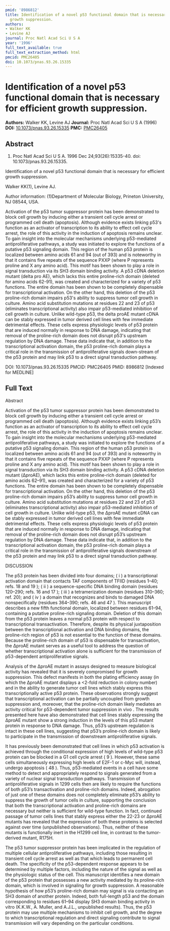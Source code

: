 ```yaml
---
pmid: '8986812'
title: Identification of a novel p53 functional domain that is necessary for efficient
  growth suppression.
authors:
- Walker KK
- Levine AJ
journal: Proc Natl Acad Sci U S A
year: '1996'
full_text_available: true
full_text_extraction_method: html
pmcid: PMC26405
doi: 10.1073/pnas.93.26.15335
---
```


# Identification of a novel p53 functional domain that is necessary for efficient growth suppression.
**Authors:** Walker KK, Levine AJ
**Journal:** Proc Natl Acad Sci U S A (1996)
**DOI:** [10.1073/pnas.93.26.15335](https://doi.org/10.1073/pnas.93.26.15335)
**PMC:** [PMC26405](https://www.ncbi.nlm.nih.gov/pmc/articles/PMC26405/)

## Abstract

1. Proc Natl Acad Sci U S A. 1996 Dec 24;93(26):15335-40. doi: 
10.1073/pnas.93.26.15335.

Identification of a novel p53 functional domain that is necessary for efficient 
growth suppression.

Walker KK(1), Levine AJ.

Author information:
(1)Department of Molecular Biology, Prineton University, NJ 08544, USA.

Activation of the p53 tumor suppressor protein has been demonstrated to block 
cell growth by inducing either a transient cell cycle arrest or programmed cell 
death (apoptosis). Although evidence exists linking p53's function as an 
activator of transcription to its ability to effect cell cycle arrest, the role 
of this activity in the induction of apoptosis remains unclear. To gain insight 
into the molecular mechanisms underlying p53-mediated antiproliferative 
pathways, a study was initiated to explore the functions of a putative p53 
signaling domain. This region of the human p53 protein is localized between 
amino acids 61 and 94 (out of 393) and is noteworthy in that it contains five 
repeats of the sequence PXXP (where P represents proline and X any amino acid). 
This motif has been shown to play a role in signal transduction via its SH3 
domain binding activity. A p53 cDNA deletion mutant (delta pro AE), which lacks 
this entire proline-rich domain (deleted for amino acids 62-91), was created and 
characterized for a variety of p53 functions. The entire domain has been shown 
to be completely dispensable for transcriptional activation. On the other hand, 
this deletion of the p53 proline-rich domain impairs p53's ability to suppress 
tumor cell growth in culture. Amino acid substitution mutations at residues 22 
and 23 of p53 (eliminates transcriptional activity) also impair p53-mediated 
inhibition of cell growth in culture. Unlike wild-type p53, the delta proAE 
mutant cDNA can be stably expressed in tumor derived cell lines with few 
immediate detrimental effects. These cells express physiologic levels of p53 
protein that are induced normally in response to DNA damage, indicating that 
removal of the proline-rich domain does not disrupt p53's upstream regulation by 
DNA damage. These data indicate that, in addition to the transcriptional 
activation domain, the p53 proline-rich domain plays a critical role in the 
transmission of antiproliferative signals down-stream of the p53 protein and may 
link p53 to a direct signal transduction pathway.

DOI: 10.1073/pnas.93.26.15335
PMCID: PMC26405
PMID: 8986812 [Indexed for MEDLINE]

## Full Text

Abstract

Activation of the p53 tumor suppressor protein has been
 demonstrated to block cell growth by inducing either a transient cell
 cycle arrest or programmed cell death (apoptosis). Although
 evidence exists linking p53’s function as an activator of
 transcription to its ability to effect cell cycle arrest, the role of
 this activity in the induction of apoptosis remains unclear. To
 gain insight into the molecular mechanisms underlying p53-mediated
 antiproliferative pathways, a study was initiated to explore the
 functions of a putative p53 signaling domain. This region of the human
 p53 protein is localized between amino acids 61 and 94 (out of 393) and
 is noteworthy in that it contains five repeats of the sequence PXXP
 (where P represents proline and X any amino acid). This motif has been
 shown to play a role in signal transduction via its SH3 domain binding
 activity. A p53 cDNA deletion mutant (ΔproAE), which lacks this
 entire proline-rich domain (deleted for amino acids 62–91), was
 created and characterized for a variety of p53 functions. The entire
 domain has been shown to be completely dispensable for transcriptional
 activation. On the other hand, this deletion of the p53 proline-rich
 domain impairs p53’s ability to suppress tumor cell growth in culture.
 Amino acid substitution mutations at residues 22 and 23 of p53
 (eliminates transcriptional activity) also impair p53-mediated
 inhibition of cell growth in culture. Unlike wild-type p53, the
 ΔproAE mutant cDNA can be stably expressed in tumor derived cell
 lines with few immediate detrimental effects. These cells express
 physiologic levels of p53 protein that are induced normally in response
 to DNA damage, indicating that removal of the proline-rich domain does
 not disrupt p53’s upstream regulation by DNA damage. These data
 indicate that, in addition to the transcriptional activation domain,
 the p53 proline-rich domain plays a critical role in the transmission
 of antiproliferative signals downstream of the p53 protein and may link
 p53 to a direct signal transduction pathway.

DISCUSSION

The p53 protein has been divided into four domains; ( i )
 a transcriptional activation domain that contacts TAF components of
 TFIID (residues 1–40; refs. 18 and 19 ); ( ii ) a
 sequence-specific DNA binding domain (residues 120–290; refs. 16 and 17 ); ( iii ) a tetramerization domain (residues 310–360; ref.
 20); and ( iv ) a domain that recognizes and binds to damaged
 DNA nonspecifically (residues 364–390; refs. 46 and 47 ). This
 manuscript describes a new fifth functional domain, localized between
 residues 61–94, containing a putative proline-rich signaling domain.
 Deletion of this domain from the p53 protein leaves a normal p53
 protein with respect to transcriptional transactivation. Therefore,
 despite its physical juxtaposition between the transcriptional
 activation and DNA binding domains, the proline-rich region of p53 is
 not essential to the function of these domains. Because the
 proline-rich domain of p53 is dispensable for transactivation, the
 ΔproAE mutant serves as a useful tool to address the question of
 whether transcriptional activation alone is sufficient for the
 transmission of p53-dependent antiproliferative signals.

Analysis of the ΔproAE mutant in assays designed to measure
 biological activity has revealed that it is severely compromised for
 growth suppression. This defect manifests in both the plating
 efficiency assay (in which the ΔproAE mutant displays a <2-fold
 reduction in colony number) and in the ability to generate tumor cell
 lines which stably express this transcriptionally active p53 protein.
 These observations strongly suggest that transcriptional activation can
 be partially uncoupled from growth suppression and, moreover, that the
 proline-rich domain likely mediates an activity critical for
 p53-dependent tumor suppression in vivo . The results
 presented here have also demonstrated that cell lines stably expressing
 the ΔproAE mutant show a strong induction in the levels of this p53
 mutant protein in response to DNA damage. Thus, p53’s upstream
 regulation is intact in these cell lines, suggesting that p53’s
 proline-rich domain is likely to participate in the transmission of
 downstream antiproliferative signals.

It has previously been demonstrated that cell lines in which p53
 activation is achieved through the conditional expression of high
 levels of wild-type p53 protein can be blocked in a G1 cell cycle
 arrest ( 9 ). However, these same cells simultaneously expressing high
 levels of E2F-1 or c-Myc will, instead, undergo apoptosis ( 48 ).
 Thus, p53-mediated events in a cell have some method to detect and
 appropriately respond to signals generated from a variety of nuclear
 signal transduction pathways. Transmission of antiproliferative signals
 in 1299 cells then are likely to require the functions of both p53’s
 transactivation and proline-rich domains. Indeed, abrogation of just
 one of these domains does not completely eliminate p53’s ability to
 suppress the growth of tumor cells in culture, supporting the
 conclusion that both the transcriptional activation and proline-rich
 domains are necessary but neither is sufficient for wild-type function.
 In fact, continued passage of tumor cells lines that stably express
 either the 22-23 or ΔproAE mutants has revealed that the expression
 of both these proteins is selected against over time (unpublished
 observations). Thus, neither of these mutants is functionally inert in
 the H1299 cell line, in contrast to the tumor-derived mutant, R175H.

The p53 tumor suppressor protein has been implicated in the regulation
 of multiple cellular antiproliferative pathways, including those
 resulting in transient cell cycle arrest as well as that which leads to
 permanent cell death. The specificity of the p53-dependent response
 appears to be determined by multiple factors, including the nature of
 the signal as well as the physiologic status of the cell. This
 manuscript identifies a new domain of the p53 protein that possesses a
 new activity mediated by its proline-rich domain, which is involved in
 signaling for growth suppression. A reasonable hypothesis of how p53’s
 proline-rich domain may signal is via contacting an SH3 domain of
 another protein. Indeed, both full-length p53 and the domain
 corresponding to residues 61–94 display SH3 domain binding activity in vitro (K.K.W., A. Muller, and A.J.L., unpublished
 results). Thus, the p53 protein may use multiple mechanisms to inhibit
 cell growth, and the degree to which transcriptional regulation and
 direct signaling contribute to signal transmission will vary depending
 on the particular conditions.
